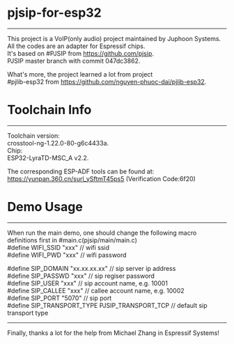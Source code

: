 # pjsip-for-esp32
------------------------------
This project is a VoIP(only audio) project maintained by Juphoon Systems.  
All the codes are an adapter for Espressif chips.  
It's based on #PJSIP from https://github.com/pjsip.  
PJSIP master branch with commit 047dc3862.  

What's more, the project learned a lot from project  
#pjlib-esp32 from https://github.com/nguyen-phuoc-dai/pjlib-esp32.  

# Toolchain Info  
------------------------------
Toolchain version:  
  crosstool-ng-1.22.0-80-g6c4433a.  
Chip:  
  ESP32-LyraTD-MSC_A v2.2.  
  
The corresponding ESP-ADF tools can be found at:  
  https://yunpan.360.cn/surl_ySftmT45ps5 (Verification Code:6f20)  

# Demo Usage
------------------------------
When run the main demo, one should change the following macro definitions first in #main.c(pjsip/main/main.c)  
  #define WIFI_SSID   "xxx"            // wifi ssid  
  #define WIFI_PWD    "xxx"            // wifi password  

  #define SIP_DOMAIN	"xx.xx.xx.xx"    // sip server ip address  
  #define SIP_PASSWD	"xxx"            // sip regiser password  
  #define SIP_USER	"xxx"              // sip account name, e.g. 10001  
  #define SIP_CALLEE  "xxx"            // callee account name, e.g. 10002  
  #define SIP_PORT    "5070"           // sip port  
  #define SIP_TRANSPORT_TYPE PJSIP_TRANSPORT_TCP   // default sip transport type  

------------------------------  
Finally, thanks a lot for the help from Michael Zhang in Espressif Systems!
